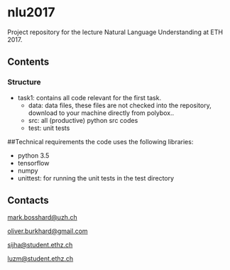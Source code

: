 # nlu2017

Project repository for the lecture Natural Language Understanding at ETH 2017.

## Contents

### Structure
 - task1:  contains all code relevant for the first task.
    - data: data files, these files are not checked into the repository, download to your machine directly from polybox..
    - src: all (productive) python src codes
    - test: unit tests

##Technical requirements
the code uses the following libraries:
 - python 3.5
 - tensorflow
 - numpy
 - unittest: for running the unit tests in the test directory



## Contacts
mark.bosshard@uzh.ch

oliver.burkhard@gmail.com

sijha@student.ethz.ch

luzm@student.ethz.ch
